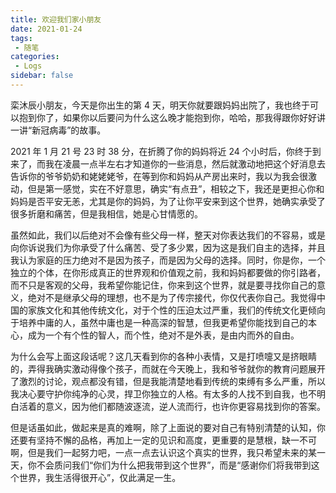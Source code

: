 ```yaml
---
title: 欢迎我们家小朋友
date: 2021-01-24
tags:
 - 随笔
categories:
 - Logs
sidebar: false
---
```


栾沐辰小朋友，今天是你出生的第 4 天，明天你就要跟妈妈出院了，我也终于可以抱到你了，如果你以后要问为什么这么晚才能抱到你，哈哈，那我得跟你好好讲一讲“新冠病毒”的故事。

2021 年 1 月 21 号 23 时 38 分，在折腾了你的妈妈将近 24 个小时后，你终于到来了，而我在凌晨一点半左右才知道你的一些消息，然后就激动地把这个好消息去告诉你的爷爷奶奶和姥姥姥爷，在等到你和妈妈从产房出来时，我以为我会很激动，但是第一感觉，实在不好意思，确实“有点丑”，相较之下，我还是更担心你和妈妈是否平安无恙，尤其是你的妈妈，为了让你平安来到这个世界，她确实承受了很多折磨和痛苦，但是我相信，她是心甘情愿的。

虽然如此，我们以后绝对不会像有些父母一样，整天对你表达我们的不容易，或是向你诉说我们为你承受了什么痛苦、受了多少累，因为这是我们自主的选择，并且我认为家庭的压力绝对不是因为孩子，而是因为父母的选择。同时，你是你，一个独立的个体，在你形成真正的世界观和价值观之前，我和妈妈都要做的你引路者，而不只是客观的父母，我希望你能记住，你来到这个世界，就是要寻找你自己的意义，绝对不是继承父母的理想，也不是为了传宗接代，你仅代表你自己。我觉得中国的家族文化和其他传统文化，对于个性的压迫太过严重，我们的传统文化更倾向于培养中庸的人，虽然中庸也是一种高深的智慧，但我更希望你能找到自己的本心，成为一个有个性的智人，而个性，绝对不是外表，是由内而外的自由。

为什么会写上面这段话呢？这几天看到你的各种小表情，又是打喷嚏又是挤眼睛的，弄得我确实激动得像个孩子，而就在今天晚上，我和爷爷就你的教育问题展开了激烈的讨论，观点都没有错，但是我能清楚地看到传统的束缚有多么严重，所以我决心要守护你纯净的心灵，捍卫你独立的人格。有太多的人找不到自我，也不明白活着的意义，因为他们都随波逐流，逆人流而行，也许你更容易找到你的答案。

但是话虽如此，做起来是真的难啊，除了上面说的要对自己有特别清楚的认知，你还要有坚持不懈的品格，再加上一定的见识和高度，更重要的是慧根，缺一不可啊，但是我们一起努力吧，一点一点去认识这个真实的世界，我只希望未来的某一天，你不会质问我们“你们为什么把我带到这个世界”，而是“感谢你们将我带到这个世界，我生活得很开心”，仅此满足一生。
